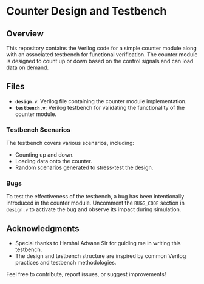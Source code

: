 # Counter Design and Testbench

## Overview

This repository contains the Verilog code for a simple counter module along with an associated testbench for functional verification. The counter module is designed to count up or down based on the control signals and can load data on demand.

## Files

- **`design.v`**: Verilog file containing the counter module implementation.
- **`testbench.v`**: Verilog testbench for validating the functionality of the counter module.

### Testbench Scenarios

The testbench covers various scenarios, including:

- Counting up and down.
- Loading data onto the counter.
- Random scenarios generated to stress-test the design.

### Bugs

To test the effectiveness of the testbench, a bug has been intentionally introduced in the counter module. Uncomment the `BUGG_CODE` section in `design.v` to activate the bug and observe its impact during simulation.

## Acknowledgments

- Special thanks to Harshal Advane Sir for guiding me in writing this testbench.
- The design and testbench structure are inspired by common Verilog practices and testbench methodologies.

Feel free to contribute, report issues, or suggest improvements!

